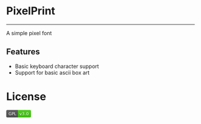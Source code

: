 # PixelPrint
---
A simple pixel font

## Features

+ Basic keyboard character support
+ Support for basic ascii box art

# License
<svg xmlns="http://www.w3.org/2000/svg" xmlns:xlink="http://www.w3.org/1999/xlink" width="66" height="20" role="img" aria-label="GPL: v3.0"><title>GPL: v3.0</title><linearGradient id="s" x2="0" y2="100%"><stop offset="0" stop-color="#bbb" stop-opacity=".1"/><stop offset="1" stop-opacity=".1"/></linearGradient><clipPath id="r"><rect width="66" height="20" rx="3" fill="#fff"/></clipPath><g clip-path="url(#r)"><rect width="31" height="20" fill="#555"/><rect x="31" width="35" height="20" fill="#4c1"/><rect width="66" height="20" fill="url(#s)"/></g><g fill="#fff" text-anchor="middle" font-family="Verdana,Geneva,DejaVu Sans,sans-serif" text-rendering="geometricPrecision" font-size="110"><text aria-hidden="true" x="165" y="150" fill="#010101" fill-opacity=".3" transform="scale(.1)" textLength="210">GPL</text><text x="165" y="140" transform="scale(.1)" fill="#fff" textLength="210">GPL</text><text aria-hidden="true" x="475" y="150" fill="#010101" fill-opacity=".3" transform="scale(.1)" textLength="250">v3.0</text><text x="475" y="140" transform="scale(.1)" fill="#fff" textLength="250">v3.0</text></g></svg>
